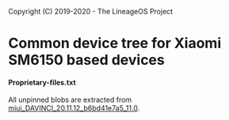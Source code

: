 Copyright (C) 2019-2020 - The LineageOS Project

Common device tree for Xiaomi SM6150 based devices
==============

#### Proprietary-files.txt
All unpinned blobs are extracted from [miui_DAVINCI_20.11.12_b6bd41e7a5_11.0](https://bigota.d.miui.com/20.11.12/miui_DAVINCI_20.11.12_b6bd41e7a5_11.0.zip).
